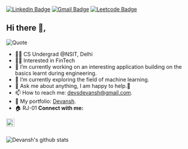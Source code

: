 [![Linkedin Badge](https://img.shields.io/badge/devansh-30302f?style=flat&logo=linkedin)](https://www.linkedin.com/in/devansh-nsut/)
[![Gmail Badge](https://img.shields.io/badge/devsdevansh@gmail.com-30302f?style=flat&logo=Gmail&logoColor=white)](mailto:devsdevansh@gmail.com)
[![Leetcode Badge](https://img.shields.io/badge/dev_ansh-30302f?style=flat&logo=leetcode&logoColor=white)](https://leetcode.com/dev_ansh/)

## Hi there 👋,

![Quote](https://github-readme-quotes.herokuapp.com/quote)

- 👨‍🎓️ CS Undergrad @NSIT, Delhi
- 👨‍💻 Interested in FinTech
- 🔭 I’m currently working on an interesting application building on the basics learnt during engineering.
- 🌱 I’m currently exploring the field of machine learning.
- 💬 Ask me about anything, I am happy to help.🙂
- 📫 How to reach me: [devsdevansh@gmail.com](mailto:devsdevansh@gmail.com).
- 🔗 My portfolio: [Devansh](http://devanshsuwalka.ml/).
- 🏠 RJ-01
  **Connect with me:**

<!-- [<img align="left" alt="aljagne.com" width="22px" src="https://raw.githubusercontent.com/iconic/open-iconic/master/svg/globe.svg" />][website] -->

[<img align="left" alt="LinkedIn" width="22px" src="https://cdn.jsdelivr.net/npm/simple-icons@v3/icons/linkedin.svg" />][linkedin]

<br>  
&nbsp;

![Devansh's github stats](https://github-readme-stats.vercel.app/api?username=devansh2021&show_icons=true&hide_border=true)

[linkedin]: https://www.linkedin.com/in/devansh-nsut/

<!--
**devansh2021/devansh2021** is a ✨ _special_ ✨ repository because its `README.md` (this file) appears on your GitHub profile.

Here are some ideas to get you started:

- 🔭 I’m currently working on ...
- 🌱 I’m currently learning ...
- 👯 I’m looking to collaborate on ...
- 🤔 I’m looking for help with ...
- 💬 Ask me about ...
- 📫 How to reach me: ...
- 😄 Pronouns: ...
- ⚡ Fun fact: ...
-->
